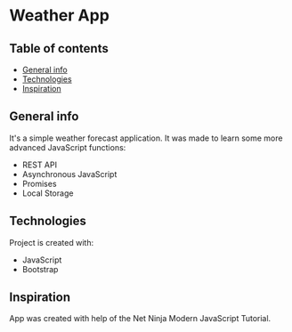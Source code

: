 # Weather App

## Table of contents
* [General info](#general-info)
* [Technologies](#technologies)
* [Inspiration](#inspiration)

## General info
It's a simple weather forecast application. It was made to learn some more advanced JavaScript functions:
* REST API
* Asynchronous JavaScript
* Promises
* Local Storage
	
## Technologies
Project is created with:
* JavaScript
* Bootstrap

## Inspiration
App was created with help of the Net Ninja Modern JavaScript Tutorial.
